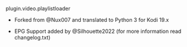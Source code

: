 plugin.video.playlistloader

- Forked from @Nux007 and translated to Python 3 for Kodi 19.x

- EPG Support added by @Silhouette2022 (for more information read changelog.txt)
